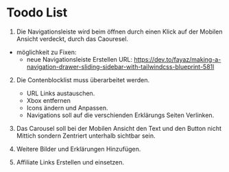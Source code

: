 # Toodo List

1. Die Navigationsleiste wird beim öffnen durch einen Klick auf der Mobilen Ansicht verdeckt, durch das Caouresel.
 - möglichkeit zu Fixen:
    - neue Navigationsleiste Erstellen
        URL: 
            	https://dev.to/fayaz/making-a-navigation-drawer-sliding-sidebar-with-tailwindcss-blueprint-581l

2. Die Contenblocklist muss überarbeitet werden.
    - URL Links austauschen.
    - Xbox entfernen
    - Icons ändern und Anpassen. 
    - Navigations soll auf die verschienden Erklärungs Seiten Verlinken.

3. Das Carousel soll bei der Mobilen Ansicht den Text und den Button nicht Mittich sondern Zentriert unterhalb sichtbar sein.

4. Weitere Bilder und Erklärungen Hinzufügen.

5. Affiliate Links Erstellen und einsetzen.